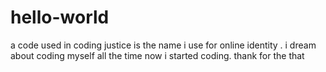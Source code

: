# hello-world
a code used in coding
justice is the name i use for online identity . i dream about coding myself all the time now i started coding. thank for the that
